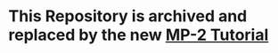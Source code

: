 # This Repository is archived and replaced by the new [MP-2 Tutorial](https://github.com/Nikhil1920/MP-2_Tutorial)
